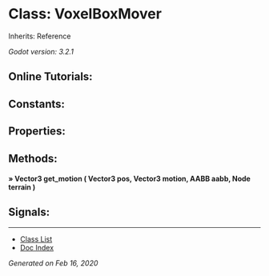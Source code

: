# Class: VoxelBoxMover

Inherits: Reference

_Godot version: 3.2.1_


## Online Tutorials: 



## Constants:


## Properties:


## Methods:

#### » Vector3 get_motion ( Vector3 pos, Vector3 motion, AABB aabb, Node terrain ) 



## Signals:


---
* [Class List](Class_List.md)
* [Doc Index](../01_get-started.md)

_Generated on Feb 16, 2020_
